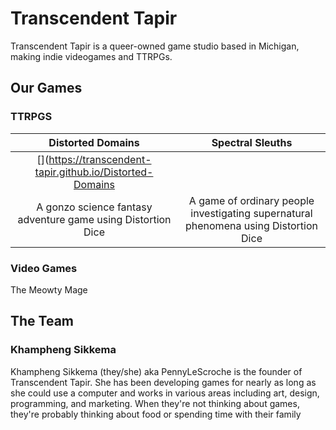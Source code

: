 # Transcendent Tapir

Transcendent Tapir is a queer-owned game studio based in Michigan, making indie videogames and TTRPGs.

## Our Games

### TTRPGS

 Distorted Domains | Spectral Sleuths
 :-: | :-:
[<cover image here>](https://transcendent-tapir.github.io/Distorted-Domains | [<cover image here>](https://transcendent-tapir.github.io/Spectral-Sleuths)
A gonzo science fantasy adventure game using Distortion Dice | A game of ordinary people investigating supernatural phenomena using Distortion Dice

### Video Games

The Meowty Mage

## The Team

### Khampheng Sikkema

Khampheng Sikkema  (they/she) aka PennyLeScroche is the founder of Transcendent Tapir. She has been developing games for nearly as long as she could use a computer and works in various areas including art, design, programming, and marketing. When they're not thinking about games, they're probably thinking about food or spending time with their family
